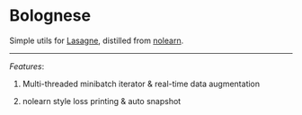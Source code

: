 # Bolognese
Simple utils for [Lasagne](https://github.com/Lasagne/Lasagne), distilled from [nolearn](https://github.com/dnouri/nolearn).

-----

*Features*:

1. Multi-threaded minibatch iterator & real-time data augmentation

2. nolearn style loss printing & auto snapshot
